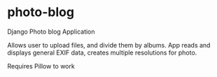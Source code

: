 # photo-blog
Django Photo blog Application 

Allows user to upload files, and divide them by albums.
App reads and displays general EXIF data, creates multiple resolutions for photo.

Requires Pillow to work
